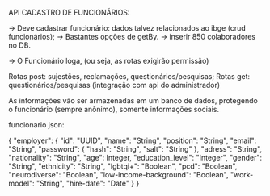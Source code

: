 API CADASTRO DE FUNCIONÁRIOS:

-> Deve cadastrar funcionário: dados talvez relacionados ao ibge (crud funcionários);
-> Bastantes opções de getBy.
-> inserir 850 colaboradores no DB.

-> O Funcionário loga, (ou seja, as rotas exigirão permissão)


Rotas post: sujestões, reclamações, questionários/pesquisas;
Rotas get: questionários/pesquisas (integração com api do administrador)

As informações vão ser armazenadas em um banco de dados, protegendo o funcionário (sempre anônimo), somente informações sociais.





funcionario json: 

{
  "employer": {
    "id": "UUID",
    "name": "String",
    "position": "String",
    "email": "String",
    "password": {
      "hash": "String",
      "salt": "String"
    },
    "adress": "String",
    "nationality": "String",
    "age": Integer,
    "education_level": "Integer",
    "gender": "String",
    "ethnicity": "String",
    "lgbtqi+": "Boolean",
    "pcd": "Boolean",
    "neurodiverse": "Boolean",
    "low-income-background": "Boolean",
    "work-model": "String",
    "hire-date": "Date"
  }
}